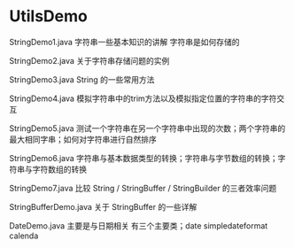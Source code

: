 # UtilsDemo

StringDemo1.java  字符串一些基本知识的讲解 字符串是如何存储的

StringDemo2.java  关于字符串存储问题的实例

StringDemo3.java  String 的一些常用方法

StringDemo4.java  模拟字符串中的trim方法以及模拟指定位置的字符串的字符交互

StringDemo5.java  测试一个字符串在另一个字符串中出现的次数；两个字符串的最大相同字串；如何对字符串进行自然排序 

StringDemo6.java  字符串与基本数据类型的转换；字符串与字节数组的转换；字符串与字符数组的转换

StringDemo7.java  比较 String / StringBuffer / StringBuilder 的三者效率问题

StringBufferDemo.java 关于 StringBuffer 的一些详解

DateDemo.java     主要是与日期相关 有三个主要类；date simpledateformat calenda